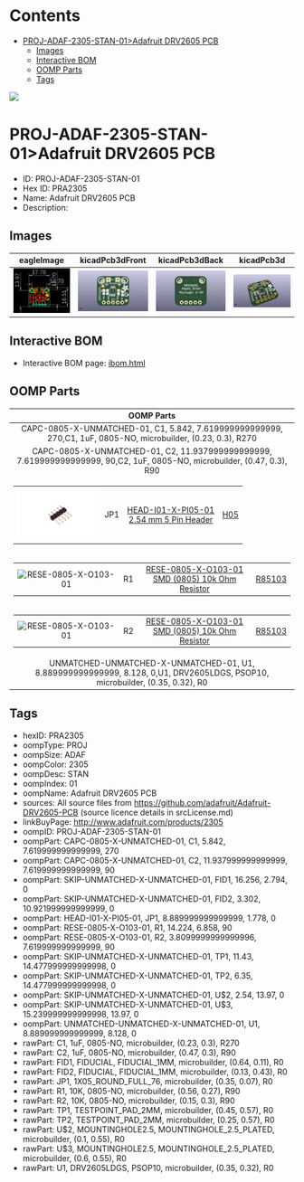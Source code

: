 



Contents
========

* [PROJ-ADAF-2305-STAN-01>Adafruit DRV2605 PCB](#proj-adaf-2305-stan-01adafruit-drv2605-pcb)
	* [Images](#images)
	* [Interactive BOM](#interactive-bom)
	* [OOMP Parts](#oomp-parts)
	* [Tags](#tags)
  
![][im]
# PROJ-ADAF-2305-STAN-01>Adafruit DRV2605 PCB

- ID: PROJ-ADAF-2305-STAN-01
- Hex ID: PRA2305
- Name: Adafruit DRV2605 PCB
- Description: 

## Images
  
  

|eagleImage|kicadPcb3dFront|kicadPcb3dBack|kicadPcb3d|
| :---: | :---: | :---: | :---: |
|[![eagleImage](eagleImage_140.png)](eagleImage_600.png)|[![kicadPcb3dFront](kicadPcb3dFront_140.png)](kicadPcb3dFront_600.png)|[![kicadPcb3dBack](kicadPcb3dBack_140.png)](kicadPcb3dBack_600.png)|[![kicadPcb3d](kicadPcb3d_140.png)](kicadPcb3d_600.png)|

## Interactive BOM

- Interactive BOM page: [ibom.html](kicad/bom/ibom.html)

## OOMP Parts
  

|OOMP Parts|
| :---: |
|CAPC-0805-X-UNMATCHED-01, C1, 5.842, 7.619999999999999, 270,C1, 1uF, 0805-NO, microbuilder, (0.23, 0.3), R270|
|CAPC-0805-X-UNMATCHED-01, C2, 11.937999999999999, 7.619999999999999, 90,C2, 1uF, 0805-NO, microbuilder, (0.47, 0.3), R90|
|<table><tr><td>![HEAD-I01-X-PI05-01](https://raw.githubusercontent.com/oomlout/oomlout_OOMP_parts/main/HEAD-I01-X-PI05-01/image_140.jpg)</td><td> JP1</td><td>[HEAD-I01-X-PI05-01<br>2.54 mm 5 Pin Header](https://github.com/oomlout/oomlout_OOMP_parts/tree/main/HEAD-I01-X-PI05-01/)</td><td>[H05](https://github.com/oomlout/oomlout_OOMP_parts/tree/main/HEAD-I01-X-PI05-01/)</td></tr></table>|
|<table><tr><td>![RESE-0805-X-O103-01](https://raw.githubusercontent.com/oomlout/oomlout_OOMP_parts/main/RESE-0805-X-O103-01/image_140.jpg)</td><td> R1</td><td>[RESE-0805-X-O103-01<br>SMD (0805) 10k Ohm Resistor](https://github.com/oomlout/oomlout_OOMP_parts/tree/main/RESE-0805-X-O103-01/)</td><td>[R85103](https://github.com/oomlout/oomlout_OOMP_parts/tree/main/RESE-0805-X-O103-01/)</td></tr></table>|
|<table><tr><td>![RESE-0805-X-O103-01](https://raw.githubusercontent.com/oomlout/oomlout_OOMP_parts/main/RESE-0805-X-O103-01/image_140.jpg)</td><td> R2</td><td>[RESE-0805-X-O103-01<br>SMD (0805) 10k Ohm Resistor](https://github.com/oomlout/oomlout_OOMP_parts/tree/main/RESE-0805-X-O103-01/)</td><td>[R85103](https://github.com/oomlout/oomlout_OOMP_parts/tree/main/RESE-0805-X-O103-01/)</td></tr></table>|
|UNMATCHED-UNMATCHED-X-UNMATCHED-01, U1, 8.889999999999999, 8.128, 0,U1, DRV2605LDGS, PSOP10, microbuilder, (0.35, 0.32), R0|

## Tags

- hexID: PRA2305
- oompType: PROJ
- oompSize: ADAF
- oompColor: 2305
- oompDesc: STAN
- oompIndex: 01
- oompName: Adafruit DRV2605 PCB
- sources: All source files from https://github.com/adafruit/Adafruit-DRV2605-PCB (source licence details in srcLicense.md)
- linkBuyPage: http://www.adafruit.com/products/2305
- oompID: PROJ-ADAF-2305-STAN-01
- oompPart: CAPC-0805-X-UNMATCHED-01, C1, 5.842, 7.619999999999999, 270
- oompPart: CAPC-0805-X-UNMATCHED-01, C2, 11.937999999999999, 7.619999999999999, 90
- oompPart: SKIP-UNMATCHED-X-UNMATCHED-01, FID1, 16.256, 2.794, 0
- oompPart: SKIP-UNMATCHED-X-UNMATCHED-01, FID2, 3.302, 10.921999999999999, 0
- oompPart: HEAD-I01-X-PI05-01, JP1, 8.889999999999999, 1.778, 0
- oompPart: RESE-0805-X-O103-01, R1, 14.224, 6.858, 90
- oompPart: RESE-0805-X-O103-01, R2, 3.8099999999999996, 7.619999999999999, 90
- oompPart: SKIP-UNMATCHED-X-UNMATCHED-01, TP1, 11.43, 14.477999999999998, 0
- oompPart: SKIP-UNMATCHED-X-UNMATCHED-01, TP2, 6.35, 14.477999999999998, 0
- oompPart: SKIP-UNMATCHED-X-UNMATCHED-01, U$2, 2.54, 13.97, 0
- oompPart: SKIP-UNMATCHED-X-UNMATCHED-01, U$3, 15.239999999999998, 13.97, 0
- oompPart: UNMATCHED-UNMATCHED-X-UNMATCHED-01, U1, 8.889999999999999, 8.128, 0
- rawPart: C1, 1uF, 0805-NO, microbuilder, (0.23, 0.3), R270
- rawPart: C2, 1uF, 0805-NO, microbuilder, (0.47, 0.3), R90
- rawPart: FID1, FIDUCIAL, FIDUCIAL_1MM, microbuilder, (0.64, 0.11), R0
- rawPart: FID2, FIDUCIAL, FIDUCIAL_1MM, microbuilder, (0.13, 0.43), R0
- rawPart: JP1, 1X05_ROUND_FULL_76, microbuilder, (0.35, 0.07), R0
- rawPart: R1, 10K, 0805-NO, microbuilder, (0.56, 0.27), R90
- rawPart: R2, 10K, 0805-NO, microbuilder, (0.15, 0.3), R90
- rawPart: TP1, TESTPOINT_PAD_2MM, microbuilder, (0.45, 0.57), R0
- rawPart: TP2, TESTPOINT_PAD_2MM, microbuilder, (0.25, 0.57), R0
- rawPart: U$2, MOUNTINGHOLE2.5, MOUNTINGHOLE_2.5_PLATED, microbuilder, (0.1, 0.55), R0
- rawPart: U$3, MOUNTINGHOLE2.5, MOUNTINGHOLE_2.5_PLATED, microbuilder, (0.6, 0.55), R0
- rawPart: U1, DRV2605LDGS, PSOP10, microbuilder, (0.35, 0.32), R0



[im]: kicadPcb3d_450.png
